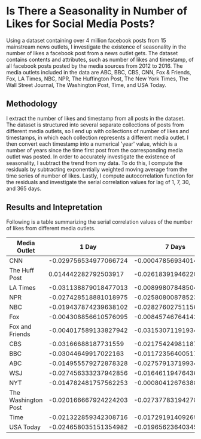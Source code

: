 # Is There a Seasonality in Number of Likes for Social Media Posts?

Using a dataset containing over 4 million facebook posts from 15 mainstream news outlets, I investigate the existence of seasonality in the number of likes a facebook post from a news outlet gets. The dataset contains contents and attributes, such as number of likes and timestamp, of all facebook posts posted by the media sources from 2012 to 2016. The media outlets included in the data are ABC, BBC, CBS, CNN, Fox & Friends, Fox, LA Times, NBC, NPR, The Huffington Post, The New York Times, The Wall Street Journal, The Washington Post, Time, and USA Today.

## Methodology

I extract the number of likes and timestamp from all posts in the dataset. The dataset is structured into several separate collections of posts from different media outlets, so I end up with collections of number of likes and timestamps, in which each collection represents a different media outlet. I then convert each timestamp into a numerical 'year' value, which is a number of years since the time first post from the corresponding media outlet was posted. In order to accurately investigate the existence of seasonality, I subtract the trend from my data. To do this, I compute the residuals by subtracting exponentially weighted moving average from the time series of number of likes. Lastly, I compute autocorrelation function for the residuals and investigate the serial correlation values for lag of 1, 7, 30, and 365 days.

## Results and Intepretation

Following is a table summarizing the serial correlation values of the number of likes from different media outlets.

| Media Outlet | 1 Day | 7 Days | 30 Days | 365 Days |
| --- | --- | --- | --- | --- |
| CNN | -0.029756534977066724 | -0.0004785693401439372 | -0.0006886404933035297 | -0.002546237951539804 |
| The Huff Post | 0.014442282792503917 | -0.026183919462200732 | -0.007970192420518305 | -0.00019594467253888708 |
| LA Times | -0.031138879018477013 | -0.008998078485048548 | -0.0042169043615362225 | -0.003682419291510698 |
| NPR | -0.027428518881018975 | -0.025808008785235252 | -0.006584060781139451 | -0.006376719346369967 |
| NBC | -0.019437874239638102 | -0.028276027511564595 | -0.006532568617991822 | 0.005096078582649778 |
| Fox | -0.004308856610576095 | -0.008457467641435866 | -0.0007433323062722195 | -0.012392345085506525 |
| Fox and Friends | -0.004017589133827942 | -0.0315307119193414 | -0.002057091266958815 | 0.0059177877708477 |
| CBS | -0.03166688187731559 | -0.021754249811873547 | -0.0024094556462089895 | 0.0010374684103873722 |
| BBC | -0.03044649917022163 | -0.011723564005179135 | 0.001962994900976816 | -0.010021557847552898 |
| ABC | -0.014955579272878328 | -0.02757913719934127 | -0.013540009034600455 | -0.0041998277455368715 |
| WSJ | -0.027456333237942856 | -0.01646119476436739 | -0.006950547709207333 | -0.002729155993090073 |
| NYT | -0.014782481757562253 | -0.0008041267638878915 | -0.0023373725413949925 | 0.006418153244978329 |
| The Washington Post | -0.020166667924224203 | -0.027377831942780817 | -0.014020351104383995 | -0.001392318016343383 |
| Time | -0.021322859342308716 | -0.01729191409269437 | -0.008359143931852168 | -0.0040691125244319195 |
| USA Today | -0.024658035151354982 | -0.019656236403451436 | -0.016058607242599932 | -0.0068374022853718635 |s